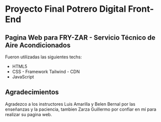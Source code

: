 # Proyecto Final Potrero Digital Front-End


## Pagina Web para FRY-ZAR - Servicio Técnico de Aire Acondicionados 

Fueron utilizadas las siguientes techs:
* HTML5
* CSS - Framework Tailwind - CDN
* JavaScript

## Agradecimientos

Agradezco a los instructores Luis Amarilla y Belen Bernal por las enseñanzas y la paciencia, tambien Zarza Guillermo por confiar en mí para realizar su pagina web.